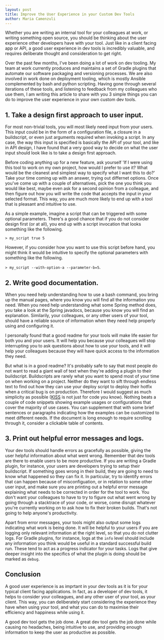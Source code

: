```yaml
---
layout: post
title: Improve the User Experience in your Custom Dev Tools
author: Maria Camenzuli
---
```


Whether you are writing an internal tool for your colleagues at work, or writing something open source, you should be thinking about the user experience other developers have with your tool. Just like in a client facing app or API, a good user experience in dev tools is incredibly valuable, and requires deliberate thought and consideration to get right.

Over the past few months, I've been doing a lot of work on dev tooling. My team at work currently produces and maintains a set of Gradle plugins that automate our software packaging and versioning processes. We are also involved in work done on deployment tooling, which is mostly Ansible complemented by bash and python scripting. Having gone through several iterations of these tools, and listening to feedback from my colleagues who use them, I am writing this article to share with you 3 simple things you can do to improve the user experience in your own custom dev tools.

## 1. Take a design first approach to user input.
For most non-trivial tools, you will most likely need input from your users. This input could be in the form of a configuration file, a closure in a buildscript, or even just arguments required when invoking a script. In any case, the way this input is specified is basically the API of your tool, and like in API design, I have found that a very good way to decide on what the user input should look like is to take a design first approach.

Before coding anything up for a new feature, ask yourself 'If I were using this tool to work on my own project, how would I prefer to use it? What would be the cleanest and simplest way to specify what I want this to do?' Take your time coming up with an answer, trying out differnet options. Once you've come up with a couple of alternatives, pick the one you think you would like best, maybe even ask for a second opinion from a colleague, and then figure out how you will write the code that accepts the input in your selected format. This way, you are much more likely to end up with a tool that is pleasant and intuitive to use.

As a simple example, imagine a script that can be triggered with some optional parameters. There's a good chance that if you do not consider design first (or at all), you end up with a script invocation that looks something like the following.

`> my_script true 5`

However, if you consider how you want to use this script before hand, you might think it would be intuitive to specify the optional parameters with something like the following.

`> my_script --with-option-a --parameter-b=5`.

## 2. Write good documentation.
When you need help understanding how to use a bash command, you bring up the manual pages, where you know you will find all the information you need. When you need help understanding what some Spring method does, you take a look at the Spring javadocs, because you know you will find an explanation. Similarily, your colleagues, or any other users of your tool, should have a reliable source of information when they need help properly using and configuring it.

I personally found that a good readme for your tools will make life easier for both you and your users. It will help you because your colleagues will stop interrupting you to ask questions about how to use your tools, and it will help your colleagues because they will have quick access to the information they need.

But what is in a good readme? It's probably safe to say that most people do not want to read a giant wall of text when they're adding a plugin to their buildscript. Buildscripts are rarely what you want to spend most of your time on when working on a project. Neither do they want to sift through endless text to find out how they can use your deploy script to deploy their hotfix when a critical bug is on production. Therefore I would suggest as much simplicity as possible ([KISS](https://www.wikiwand.com/en/KISS_principle) is not just for code you know). Nothing beats a couple of code snippets showing example usages or configurations that cover the majority of use cases. You can supplement that with some brief sentences or paragraphs indicating how the examples can be customized to meet different needs. If the document is long enough to require scrolling through it, consider a clickable table of contents.

## 3. Print out helpful error messages and logs.
Your dev tools should handle errors as gracefully as possible, giving the user helpful information about what went wrong. Remember that dev tools are there to enable users to be more productive. If you are writing a Gradle plugin, for instance, your users are developers trying to setup their buildscript. If something goes wrong in their build, they are going to need to know what happened so they can fix it. In particular, try to identify errors that can happen because of misconfiguation, or in relation to some other user input, and make sure you are printing out a helpful error message explaining what needs to be corrected in order for the tool to work. You don't want your colleagues to have to try to figure out what went wrong by going through a stacktrace of your code, or worse, come disrupt whatever you're currently working on to ask how to fix their broken builds. That's not going to help anyone's productivity.

Apart from error messages, your tools might also output some logs indicating what work is being done. It will be helpful to your users if you are logging only relevant information at the right level, so that you do not clutter logs. For Gradle plugins, for instance, logs at the `info` level should include any information you think would be useful in a standard successful build run. These tend to act as a progress indicator for your tasks. Logs that give deeper insight into the specifics of what the plugin is doing should be marked as `debug`.

## Conclusion
A good user experience is as imprtant in your dev tools as it is for your typical client facing applications. In fact, as a developer of dev tools, it helps to consider your colleagues, and any other user of your tool, as your client. This way, you can deliberately start considering the experience they have when using your tool, and what you can do to maximise their efficiency and happiness while using it.

A good dev tool gets the job done. A great dev tool gets the job done while causing no headaches, being intuitive to use, and providing enough information to keep the user as productive as possible.
